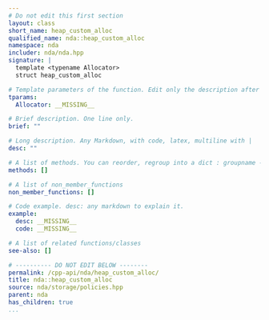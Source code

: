 ```yaml
---
# Do not edit this first section
layout: class
short_name: heap_custom_alloc
qualified_name: nda::heap_custom_alloc
namespace: nda
includer: nda/nda.hpp
signature: |
  template <typename Allocator>
  struct heap_custom_alloc

# Template parameters of the function. Edit only the description after the :
tparams:
  Allocator: __MISSING__

# Brief description. One line only.
brief: ""

# Long description. Any Markdown, with code, latex, multiline with |
desc: ""

# A list of methods. You can reorder, regroup into a dict : groupname -> list
methods: []

# A list of non_member_functions
non_member_functions: []

# Code example. desc: any markdown to explain it.
example:
  desc: __MISSING__
  code: __MISSING__

# A list of related functions/classes
see-also: []

# ---------- DO NOT EDIT BELOW --------
permalink: /cpp-api/nda/heap_custom_alloc/
title: nda::heap_custom_alloc
source: nda/storage/policies.hpp
parent: nda
has_children: true
...
```


